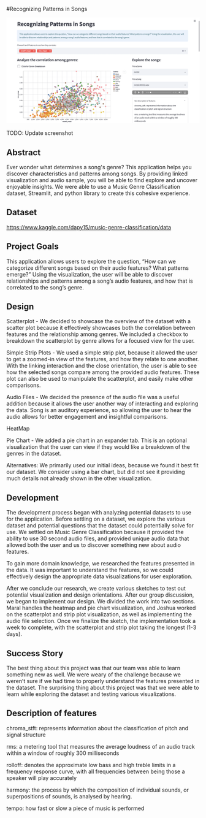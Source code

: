 #Recognizing Patterns in Songs 

![A screenshot of your application. Could be a GIF.](screenshot.png)

TODO: Update screenshot

## Abstract 
Ever wonder what determines a song's genre? This application helps you discover characteristics and patterns among songs. By providing linked visualization and audio sample, you will be able to find explore and uncover enjoyable insights. We were able to use a Music Genre Classification dataset, Streamlit, and python library to create this cohesive experience. 

## Dataset
https://www.kaggle.com/dapy15/music-genre-classification/data

## Project Goals

This application allows users to explore the question, “How can we categorize different songs based on their audio features? What patterns emerge?” Using the visualization, the user will be able to discover relationships and patterns among a song’s audio features, and how that is correlated to the song’s genre. 

## Design

Scatterplot - We decided to showcase the overview of the dataset with a scatter plot because it effectively showcases both the correlation between features and the relationship among genres. We included a checkbox to breakdown the scatterplot by genre allows for a focused view for the user. 

Simple Strip Plots - We used a simple strip plot, because it allowed the user to get a zoomed-in view of the features, and how they relate to one another. With the linking interaction and the close orientation, the user is able to see how the selected songs compare among the provided audio features. These plot can also be used to manipulate the scatterplot, and easily make other comparisons. 

Audio Files - We decided the presence of the audio file was a useful addition because it allows the user another way of interacting and exploring the data. Song is an auditory experience, so allowing the user to hear the audio allows for better engagement and insightful comparisons. 

HeatMap 

Pie Chart - We added a pie chart in an expander tab. This is an optional visualization that the user can view if they would like a breakdown of the genres in the dataset. 

Alternatives: We primarily used our initial ideas, because we found it best fit our dataset. We consider using a bar chart, but did not see it providing much details not already shown in the other visualization. 

## Development

The development process began with analyzing potential datasets to use for the application. Before settling on a dataset, we explore the various dataset and potential questions that the dataset could potentially solve for use. We settled on Music Genre Classification because it provided the ability to use 30 second audio files, and provided unique audio data that allowed both the user and us to discover something new about audio features. 

To gain more domain knowledge, we researched the features presented in the data. It was important to understand the features, so we could effectively design the appropriate data visualizations for user exploration. 

After we conclude our research, we create various sketches to test out potential visualization and design orientations. After our group discussion, we began to implement our design. We divided the work into two sections. Maral handles the heatmap and pie chart visualization, and Joshua worked on the scatterplot and strip plot visualization, as well as implementing the audio file selection. Once we finalize the sketch, the implementation took a week to complete, with the scatterplot and strip plot taking the longest (1-3 days). 

## Success Story

The best thing about this project was that our team was able to learn something new as well. We were weary of the challenge because we weren’t sure if we had time to properly understand the features presented in the dataset. The surprising thing about this project was that we were able to learn while exploring the dataset and testing various visualizations. 


## Description of features

chroma_stft: represents information about the classification of pitch and signal structure

rms: a metering tool that measures the average loudness of an audio track within a window of roughly 300 milliseconds

rolloff: denotes the approximate low bass and high treble limits in a frequency response curve, with all frequencies between being those a speaker will play accurately

harmony: the process by which the composition of individual sounds, or superpositions of sounds, is analysed by hearing.

tempo: how fast or slow a piece of music is performed
